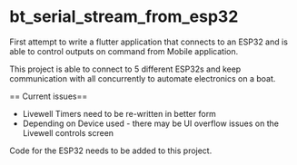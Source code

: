 # bt_serial_stream_from_esp32

First attempt to write a flutter application that connects to an ESP32 and is able to control outputs on command from Mobile application. 

This project is able to connect to 5 different ESP32s and keep communication with all concurrently to automate electronics on a boat. 

== Current issues==
- Livewell Timers need to be re-written in better form
- Depending on Device used - there may be UI overflow issues on the Livewell controls screen 

Code for the ESP32 needs to be added to this project. 

